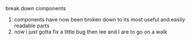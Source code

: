 break down components
1. components have now been broken down to its most useful and easily readable parts
2. now i just gotta fix a little bug then lee and I are to go on a walk